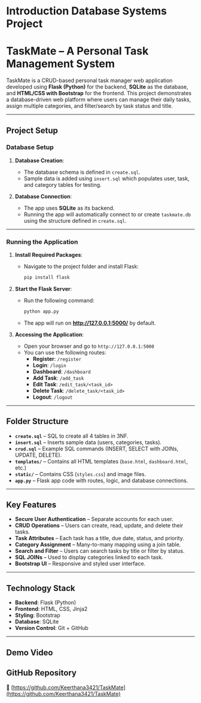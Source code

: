 # Introduction Database Systems Project  
# TaskMate – A Personal Task Management System

TaskMate is a CRUD-based personal task manager web application developed using **Flask (Python)** for the backend, **SQLite** as the database, and **HTML/CSS with Bootstrap** for the frontend. This project demonstrates a database-driven web platform where users can manage their daily tasks, assign multiple categories, and filter/search by task status and title.

---

## Project Setup

### Database Setup

1. **Database Creation**:
   - The database schema is defined in `create.sql`.
   - Sample data is added using `insert.sql` which populates user, task, and category tables for testing.

2. **Database Connection**:
   - The app uses **SQLite** as its backend.
   - Running the app will automatically connect to or create `taskmate.db` using the structure defined in `create.sql`.

---

### Running the Application

1. **Install Required Packages**:
   - Navigate to the project folder and install Flask:
     ```bash
     pip install flask
     ```

2. **Start the Flask Server**:
   - Run the following command:
     ```bash
     python app.py
     ```

   - The app will run on **http://127.0.0.1:5000/** by default.

3. **Accessing the Application**:
   - Open your browser and go to `http://127.0.0.1:5000`
   - You can use the following routes:
     - **Register**: `/register`  
     - **Login**: `/login`  
     - **Dashboard**: `/dashboard`  
     - **Add Task**: `/add_task`  
     - **Edit Task**: `/edit_task/<task_id>`  
     - **Delete Task**: `/delete_task/<task_id>`  
     - **Logout**: `/logout`  

---

## Folder Structure

- **`create.sql`** – SQL to create all 4 tables in 3NF.
- **`insert.sql`** – Inserts sample data (users, categories, tasks).
- **`crud.sql`** – Example SQL commands (INSERT, SELECT with JOINs, UPDATE, DELETE).
- **`templates/`** – Contains all HTML templates (`base.html`, `dashboard.html`, etc.)
- **`static/`** – Contains CSS (`styles.css`) and image files.
- **`app.py`** – Flask app code with routes, logic, and database connections.

---

## Key Features

- **Secure User Authentication** – Separate accounts for each user.
- **CRUD Operations** – Users can create, read, update, and delete their tasks.
- **Task Attributes** – Each task has a title, due date, status, and priority.
- **Category Assignment** – Many-to-many mapping using a join table.
- **Search and Filter** – Users can search tasks by title or filter by status.
- **SQL JOINs** – Used to display categories linked to each task.
- **Bootstrap UI** – Responsive and styled user interface.

---

## Technology Stack

- **Backend**: Flask (Python)
- **Frontend**: HTML, CSS, Jinja2
- **Styling**: Bootstrap
- **Database**: SQLite
- **Version Control**: Git + GitHub

---

## Demo Video





## GitHub Repository

🔗 [https://github.com/Keerthana3421/TaskMate](https://github.com/Keerthana3421/TaskMate)

